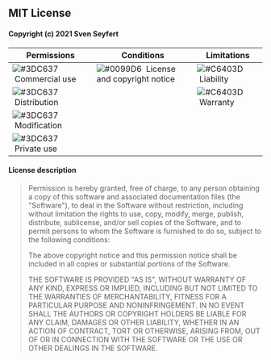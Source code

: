 ## MIT License

#### Copyright (c) 2021 Sven Seyfert

| Permissions                                                                  | Conditions                                                                                 | Limitations                                                             |
| ---------------------------------------------------------------------------- | ------------------------------------------------------------------------------------------ | ----------------------------------------------------------------------- |
| ![#3DC637](https://via.placeholder.com/8/3DC637/000000?text=+) &nbsp;Commercial use | ![#0099D6](https://via.placeholder.com/8/0099D6/000000?text=+) &nbsp;License and copyright notice | ![#C6403D](https://via.placeholder.com/8/C6403D/000000?text=+) &nbsp;Liability |
| ![#3DC637](https://via.placeholder.com/8/3DC637/000000?text=+) &nbsp;Distribution   |                                                                                            | ![#C6403D](https://via.placeholder.com/8/C6403D/000000?text=+) &nbsp;Warranty  |
| ![#3DC637](https://via.placeholder.com/8/3DC637/000000?text=+) &nbsp;Modification   |                                                                                            |                                                                         |
| ![#3DC637](https://via.placeholder.com/8/3DC637/000000?text=+) &nbsp;Private use    |                                                                                            |                                                                         |

#### License description

> Permission is hereby granted, free of charge, to any person obtaining a copy
> of this software and associated documentation files (the "Software"), to deal
> in the Software without restriction, including without limitation the rights
> to use, copy, modify, merge, publish, distribute, sublicense, and/or sell
> copies of the Software, and to permit persons to whom the Software is
> furnished to do so, subject to the following conditions:
>
> The above copyright notice and this permission notice shall be included in all
> copies or substantial portions of the Software.
>
> THE SOFTWARE IS PROVIDED "AS IS", WITHOUT WARRANTY OF ANY KIND, EXPRESS OR
> IMPLIED, INCLUDING BUT NOT LIMITED TO THE WARRANTIES OF MERCHANTABILITY,
> FITNESS FOR A PARTICULAR PURPOSE AND NONINFRINGEMENT. IN NO EVENT SHALL THE
> AUTHORS OR COPYRIGHT HOLDERS BE LIABLE FOR ANY CLAIM, DAMAGES OR OTHER
> LIABILITY, WHETHER IN AN ACTION OF CONTRACT, TORT OR OTHERWISE, ARISING FROM,
> OUT OF OR IN CONNECTION WITH THE SOFTWARE OR THE USE OR OTHER DEALINGS IN THE
> SOFTWARE.
